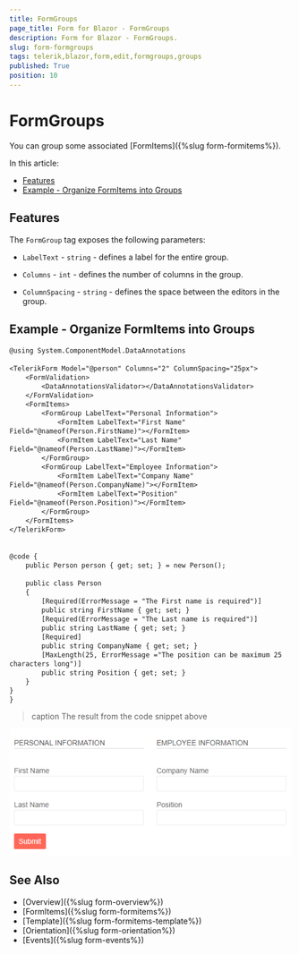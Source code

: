 ```yaml
---
title: FormGroups
page_title: Form for Blazor - FormGroups
description: Form for Blazor - FormGroups.
slug: form-formgroups
tags: telerik,blazor,form,edit,formgroups,groups
published: True
position: 10
---
```


# FormGroups

You can group some associated [FormItems]({%slug form-formitems%}). 

In this article:

* [Features](#features)
* [Example - Organize FormItems into Groups](#example---organize-formitems-into-groups)

## Features

The `FormGroup` tag exposes the following parameters:

* `LabelText` - `string` - defines a label for the entire group. 

* `Columns` - `int` - defines the number of columns in the group.

* `ColumnSpacing` - `string` - defines the space between the editors in the group. 

## Example - Organize FormItems into Groups

````CSHTML
@using System.ComponentModel.DataAnnotations

<TelerikForm Model="@person" Columns="2" ColumnSpacing="25px">
    <FormValidation>
        <DataAnnotationsValidator></DataAnnotationsValidator>
    </FormValidation>
    <FormItems>
        <FormGroup LabelText="Personal Information">
            <FormItem LabelText="First Name" Field="@nameof(Person.FirstName)"></FormItem>
            <FormItem LabelText="Last Name" Field="@nameof(Person.LastName)"></FormItem>
        </FormGroup>
        <FormGroup LabelText="Employee Information">
            <FormItem LabelText="Company Name" Field="@nameof(Person.CompanyName)"></FormItem>
            <FormItem LabelText="Position" Field="@nameof(Person.Position)"></FormItem>
        </FormGroup>
    </FormItems>
</TelerikForm>


@code {
    public Person person { get; set; } = new Person();

    public class Person
    {
        [Required(ErrorMessage = "The First name is required")]
        public string FirstName { get; set; }
        [Required(ErrorMessage = "The Last name is required")]
        public string LastName { get; set; }
        [Required]
        public string CompanyName { get; set; }
        [MaxLength(25, ErrorMessage ="The position can be maximum 25 characters long")]
        public string Position { get; set; }
    }
} 
}
````

>caption The result from the code snippet above

![FormItem example](images/formgroups-example.png)

## See Also

  * [Overview]({%slug form-overview%})
  * [FormItems]({%slug form-formitems%})
  * [Template]({%slug form-formitems-template%})
  * [Orientation]({%slug form-orientation%})
  * [Events]({%slug form-events%})
   
   
